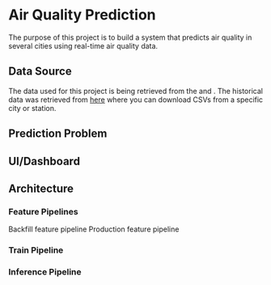 # Air Quality Prediction
The purpose of this project is to build a system that predicts air quality in several cities using real-time air quality data.


## Data Source
The data used for this project is being retrieved from the []() and [](). The historical data was retrieved from [here](https://aqicn.org/historical) where you can download CSVs from a specific city or station.


## Prediction Problem


## UI/Dashboard


## Architecture

### Feature Pipelines
Backfill feature pipeline
Production feature pipeline


### Train Pipeline

### Inference Pipeline
